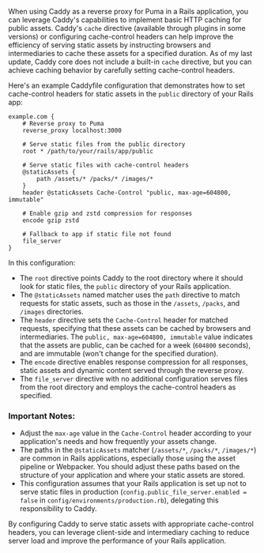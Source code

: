 When using Caddy as a reverse proxy for Puma in a Rails application, you can leverage Caddy's capabilities to implement basic HTTP caching for public assets. Caddy's `cache` directive (available through plugins in some versions) or configuring cache-control headers can help improve the efficiency of serving static assets by instructing browsers and intermediaries to cache these assets for a specified duration. As of my last update, Caddy core does not include a built-in `cache` directive, but you can achieve caching behavior by carefully setting cache-control headers.

Here's an example Caddyfile configuration that demonstrates how to set cache-control headers for static assets in the `public` directory of your Rails app:

```Caddyfile
example.com {
    # Reverse proxy to Puma
    reverse_proxy localhost:3000

    # Serve static files from the public directory
    root * /path/to/your/rails/app/public

    # Serve static files with cache-control headers
    @staticAssets {
        path /assets/* /packs/* /images/*
    }
    header @staticAssets Cache-Control "public, max-age=604800, immutable"

    # Enable gzip and zstd compression for responses
    encode gzip zstd

    # Fallback to app if static file not found
    file_server
}
```

In this configuration:

- The `root` directive points Caddy to the root directory where it should look for static files,  the `public` directory of your Rails application.
- The `@staticAssets` named matcher uses the `path` directive to match requests for static assets, such as those in the `/assets`, `/packs`, and `/images` directories.
- The `header` directive sets the `Cache-Control` header for matched requests, specifying that these assets can be cached by browsers and intermediaries. The `public, max-age=604800, immutable` value indicates that the assets are public, can be cached for a week (`604800` seconds), and are immutable (won't change for the specified duration).
- The `encode` directive enables response compression for all responses,  static assets and dynamic content served through the reverse proxy.
- The `file_server` directive with no additional configuration serves files from the root directory and employs the cache-control headers as specified.

### Important Notes:

- Adjust the `max-age` value in the `Cache-Control` header according to your application's needs and how frequently your assets change.
- The paths in the `@staticAssets` matcher (`/assets/*`, `/packs/*`, `/images/*`) are common in Rails applications, especially those using the asset pipeline or Webpacker. You should adjust these paths based on the structure of your application and where your static assets are stored.
- This configuration assumes that your Rails application is set up not to serve static files in production (`config.public_file_server.enabled = false` in `config/environments/production.rb`), delegating this responsibility to Caddy.

By configuring Caddy to serve static assets with appropriate cache-control headers, you can leverage client-side and intermediary caching to reduce server load and improve the performance of your Rails application.
